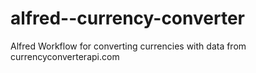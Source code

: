 # alfred--currency-converter
Alfred Workflow for converting currencies with data from currencyconverterapi.com
